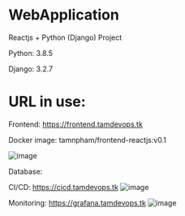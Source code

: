 # WebApplication
Reactjs + Python (Django) Project

Python: 3.8.5

Django: 3.2.7



# URL in use:
Frontend: https://frontend.tamdevops.tk

Docker image: tamnpham/frontend-reactjs:v0.1

![image](https://user-images.githubusercontent.com/90249100/134755366-997b0de9-4e86-4880-8a29-dd3bea8c2799.png)


Database: 

CI/CD: https://cicd.tamdevops.tk
![image](https://user-images.githubusercontent.com/90249100/133552776-936107af-de1a-496e-be75-9ac2ae67d89b.png)

Monitoring: https://grafana.tamdevops.tk
![image](https://user-images.githubusercontent.com/90249100/133552727-2a4d8931-f582-49cc-84a7-c106a5738fd3.png)
